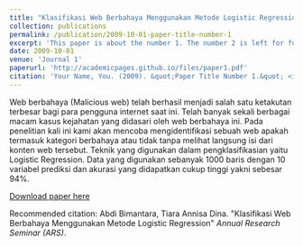 ```yaml
---
title: "Klasifikasi Web Berbahaya Menggunakan Metode Logistic Regression"
collection: publications
permalink: /publication/2009-10-01-paper-title-number-1
excerpt: 'This paper is about the number 1. The number 2 is left for future work.'
date: 2009-10-01
venue: 'Journal 1'
paperurl: 'http://academicpages.github.io/files/paper1.pdf'
citation: 'Your Name, You. (2009). &quot;Paper Title Number 1.&quot; <i>Journal 1</i>. 1(1).'
---
```

Web berbahaya (Malicious web) telah berhasil menjadi salah satu ketakutan terbesar bagi para pengguna internet saat ini. Telah banyak sekali berbagai macam kasus kejahatan yang didasari oleh web berbahaya ini. Pada penelitian kali ini kami akan mencoba mengidentifikasi sebuah web apakah termasuk kategori berbahaya atau tidak tanpa melihat langsung isi dari konten web tersebut. Teknik yang digunakan dalam pengklasifikasian yaitu Logistic Regression.  Data yang digunakan sebanyak 1000 baris dengan  10 variabel prediksi dan akurasi yang didapatkan cukup tinggi yakni sebesar 94%.

[Download paper here](https://seminar.ilkom.unsri.ac.id/index.php/ars/article/view/1932)

Recommended citation: Abdi Bimantara, Tiara Annisa Dina. "Klasifikasi Web Berbahaya Menggunakan Metode Logistic Regression" <i>Annual Research Seminar (ARS)</i>.